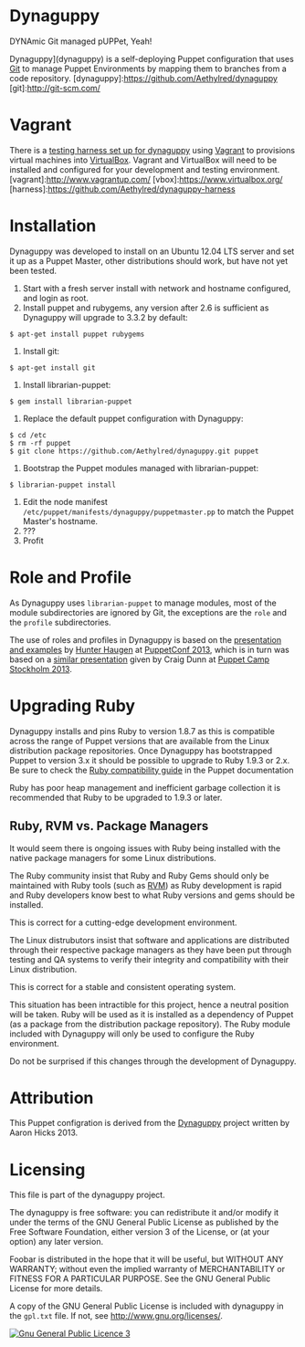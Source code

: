 # Dynaguppy

DYNAmic Git managed pUPPet, Yeah!

Dynaguppy](dynaguppy) is a self-deploying Puppet configuration that uses [Git](git) to manage Puppet Environments by mapping them to branches from a code repository.
[dynaguppy]:https://github.com/Aethylred/dynaguppy
[git]:http://git-scm.com/

# Vagrant

There is a [testing harness set up for dynaguppy](harness) using [Vagrant](vagrant) to provisions virtual machines into [VirtualBox](vbox). Vagrant and VirtualBox will need to be installed and configured for your development and testing environment.
[vagrant]:http://www.vagrantup.com/
[vbox]:https://www.virtualbox.org/
[harness]:https://github.com/Aethylred/dynaguppy-harness

# Installation

Dynaguppy was developed to install on an Ubuntu 12.04 LTS server and set it up as a Puppet Master, other distributions should work, but have not yet been tested.

1. Start with a fresh server install with network and hostname configured, and login as root.
1. Install puppet and rubygems, any version after 2.6 is sufficient as Dynaguppy will upgrade to 3.3.2 by default:  
```
$ apt-get install puppet rubygems
```
1. Install git:  
```
$ apt-get install git
```
1. Install librarian-puppet:
```
$ gem install librarian-puppet
```
1. Replace the default puppet configuration with Dynaguppy:  
```
$ cd /etc
$ rm -rf puppet
$ git clone https://github.com/Aethylred/dynaguppy.git puppet
```
1. Bootstrap the Puppet modules managed with librarian-puppet:  
```
$ librarian-puppet install
```
1. Edit the node manifest `/etc/puppet/manifests/dynaguppy/puppetmaster.pp` to match the Puppet Master's hostname.
1. ???
1. Profit

# Role and Profile

As Dynaguppy uses `librarian-puppet` to manage modules, most of the module subdirectories are ignored by Git, the exceptions are the `role` and the `profile` subdirectories.

The use of roles and profiles in Dynaguppy is based on the [presentation and examples](https://github.com/hunner/roles_and_profiles) by [Hunter Haugen](https://github.com/hunner) at [PuppetConf 2013](http://puppetconf.com/), which is in turn was based on a [similar presentation](http://www.slideshare.net/PuppetLabs/roles-talk) given by Craig Dunn at [Puppet Camp Stockholm 2013](http://puppetlabs.com/community/puppet-camp#previous).

# Upgrading Ruby

Dynaguppy installs and pins Ruby to version 1.8.7 as this is compatible across the range of Puppet versions that are available from the Linux distribution package repositories. Once Dynaguppy has bootstrapped Puppet to version 3.x it should be possible to upgrade to Ruby 1.9.3 or 2.x. Be sure to check the [Ruby compatibility guide](http://docs.puppetlabs.com/guides/platforms.html#ruby-versions) in the Puppet documentation

Ruby has poor heap management and inefficient garbage collection it is recommended that Ruby to be upgraded to 1.9.3 or later.

## Ruby, RVM vs. Package Managers

It would seem there is ongoing issues with Ruby being installed with the native package managers for some Linux distributions.

The Ruby community insist that Ruby and Ruby Gems should only be maintained with Ruby tools (such as [RVM](https://rvm.io/)) as Ruby development is rapid and Ruby developers know best to what Ruby versions and gems should be installed.

This is correct for a cutting-edge development environment.

The Linux distrubutors insist that software and applications are distributed through their respective package managers as they have been put through testing and QA systems to verify their integrity and compatibility with their Linux distribution.

This is correct for a stable and consistent operating system.

This situation has been intractible for this project, hence a neutral position will be taken. Ruby will be used as it is installed as a dependency of Puppet (as a package from the distribution package repository). The Ruby module included with Dynaguppy will only be used to configure the Ruby environment.

Do not be surprised if this changes through the development of Dynaguppy.

# Attribution

This Puppet configration is derived from the [Dynaguppy](dynaguppy) project written by Aaron Hicks 2013.

# Licensing

This file is part of the dynaguppy project.

The dynaguppy is free software: you can redistribute it and/or modify it under the terms of the GNU General Public License as published by the Free Software Foundation, either version 3 of the License, or (at your option) any later version.

Foobar is distributed in the hope that it will be useful, but WITHOUT ANY WARRANTY; without even the implied warranty of MERCHANTABILITY or FITNESS FOR A PARTICULAR PURPOSE. See the GNU General Public License for more details.

A copy of the GNU General Public License is included with dynaguppy in the `gpl.txt` file.  If not, see <http://www.gnu.org/licenses/>.

<a rel="license" href="http://www.gnu.org/licenses/"><img alt="Gnu General Public Licence 3" style="border-width:0" src="http://www.gnu.org/graphics/gplv3-88x31.png" /></a>
